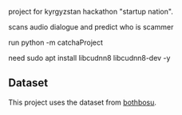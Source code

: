 project for kyrgyzstan hackathon "startup nation".

scans audio dialogue and predict who is scammer

run
python -m catchaProject

need
sudo apt install libcudnn8 libcudnn8-dev -y

## Dataset

This project uses the dataset from [bothbosu](https://github.com/BothBosu/Synthetic-Data-for-Scam-Detection-Leveraging-LLMs-to-Train-Deep-Learning-Models).